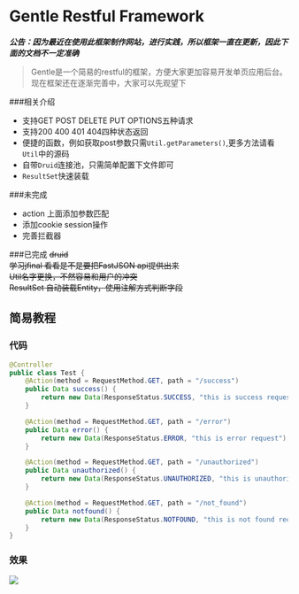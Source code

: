 # Gentle Restful Framework
***公告：因为最近在使用此框架制作网站，进行实践，所以框架一直在更新，因此下面的文档不一定准确***
> Gentle是一个简易的restful的框架，方便大家更加容易开发单页应用后台。
现在框架还在逐渐完善中，大家可以先观望下

###相关介绍
* 支持GET POST DELETE PUT OPTIONS五种请求
* 支持200 400 401 404四种状态返回
* 便捷的函数，例如获取post参数只需`Util.getParameters()`,更多方法请看`Util`中的源码
* 自带`Druid`连接池，只需简单配置下文件即可
* `ResultSet`快速装载

###未完成
* action 上面添加参数匹配
* 添加cookie session操作
* 完善拦截器

###已完成
~~druid~~  
~~学习jfinal 看看是不是要把FastJSON api提供出来~~  
~~Util名字更换，不然容易和用户的冲突~~  
~~ResultSet 自动装载Entity，使用注解方式判断字段~~

## 简易教程
### 代码
```java
@Controller
public class Test {
    @Action(method = RequestMethod.GET, path = "/success")
    public Data success() {
        return new Data(ResponseStatus.SUCCESS, "this is success request");
    }

    @Action(method = RequestMethod.GET, path = "/error")
    public Data error() {
        return new Data(ResponseStatus.ERROR, "this is error request");
    }

    @Action(method = RequestMethod.GET, path = "/unauthorized")
    public Data unauthorized() {
        return new Data(ResponseStatus.UNAUTHORIZED, "this is unauthorized request");
    }

    @Action(method = RequestMethod.GET, path = "/not_found")
    public Data notfound() {
        return new Data(ResponseStatus.NOTFOUND, "this is not found request");
    }
}
```
### 效果
![](https://raw.githubusercontent.com/Smith-Curise/gentle-restful/master/asset/introduce.gif)

